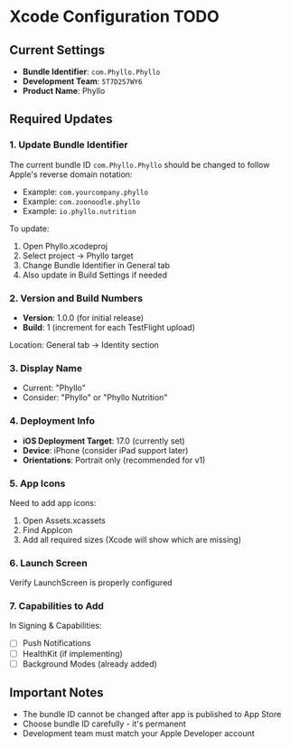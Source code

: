 # Xcode Configuration TODO

## Current Settings
- **Bundle Identifier**: `com.Phyllo.Phyllo`
- **Development Team**: `5T7D257WY6`
- **Product Name**: Phyllo

## Required Updates

### 1. Update Bundle Identifier
The current bundle ID `com.Phyllo.Phyllo` should be changed to follow Apple's reverse domain notation:
- Example: `com.yourcompany.phyllo`
- Example: `com.zoonoodle.phyllo`
- Example: `io.phyllo.nutrition`

To update:
1. Open Phyllo.xcodeproj
2. Select project → Phyllo target
3. Change Bundle Identifier in General tab
4. Also update in Build Settings if needed

### 2. Version and Build Numbers
- **Version**: 1.0.0 (for initial release)
- **Build**: 1 (increment for each TestFlight upload)

Location: General tab → Identity section

### 3. Display Name
- Current: "Phyllo"
- Consider: "Phyllo" or "Phyllo Nutrition"

### 4. Deployment Info
- **iOS Deployment Target**: 17.0 (currently set)
- **Device**: iPhone (consider iPad support later)
- **Orientations**: Portrait only (recommended for v1)

### 5. App Icons
Need to add app icons:
1. Open Assets.xcassets
2. Find AppIcon
3. Add all required sizes (Xcode will show which are missing)

### 6. Launch Screen
Verify LaunchScreen is properly configured

### 7. Capabilities to Add
In Signing & Capabilities:
- [ ] Push Notifications
- [ ] HealthKit (if implementing)
- [ ] Background Modes (already added)

## Important Notes
- The bundle ID cannot be changed after app is published to App Store
- Choose bundle ID carefully - it's permanent
- Development team must match your Apple Developer account